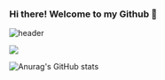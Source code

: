 ### Hi there! Welcome to my Github 👋

<!--
**shinc17/shinc17** is a ✨ _special_ ✨ repository because its `README.md` (this file) appears on your GitHub profile.

Here are some ideas to get you started:

- 🔭 I’m currently working on ...
- 🌱 I’m currently learning ...
- 👯 I’m looking to collaborate on ...
- 🤔 I’m looking for help with ...
- 💬 Ask me about ...
- 📫 How to reach me: ...
- 😄 Pronouns: ...
- ⚡ Fun fact: ...
-->

![header](https://capsule-render.vercel.app/api?type=wave&color=auto&height=300&section=header&text=Shin%20Chang%20Yu&fontSize=90)

<a href="버튼을 눌렀을 때 이동할 링크" target="_blank"><img src="https://img.shields.io/badge/changyu9803@gmail.com-FFFFFF?style=social&logo=Gmail&logoColor=EA4335"/></a>

![Anurag's GitHub stats](https://github-readme-stats.vercel.app/api?username=shinc17&show_icons=true&theme=radical)
